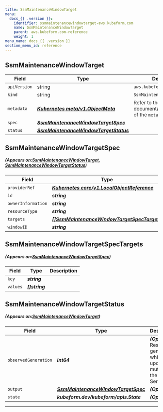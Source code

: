 ```yaml
---
title: SsmMaintenanceWindowTarget
menu:
  docs_{{ .version }}:
    identifier: ssmmaintenancewindowtarget-aws.kubeform.com
    name: SsmMaintenanceWindowTarget
    parent: aws.kubeform.com-reference
    weight: 1
menu_name: docs_{{ .version }}
section_menu_id: reference
---
```


## SsmMaintenanceWindowTarget
| Field | Type | Description |
| ------ | ----- | ----------- |
| `apiVersion` | string | `aws.kubeform.com/v1alpha1` |
|    `kind` | string | `SsmMaintenanceWindowTarget` |
| `metadata` | ***[Kubernetes meta/v1.ObjectMeta](https://kubernetes.io/docs/reference/generated/kubernetes-api/v1.13/#objectmeta-v1-meta)***|Refer to the Kubernetes API documentation for the fields of the `metadata` field.|
| `spec` | ***[SsmMaintenanceWindowTargetSpec](#SsmMaintenanceWindowTargetSpec)***||
| `status` | ***[SsmMaintenanceWindowTargetStatus](#SsmMaintenanceWindowTargetStatus)***||
## SsmMaintenanceWindowTargetSpec
##### (Appears on:[SsmMaintenanceWindowTarget](#SsmMaintenanceWindowTarget), [SsmMaintenanceWindowTargetStatus](#SsmMaintenanceWindowTargetStatus))
| Field | Type | Description |
| ------ | ----- | ----------- |
| `providerRef` | ***[Kubernetes core/v1.LocalObjectReference](https://kubernetes.io/docs/reference/generated/kubernetes-api/v1.13/#localobjectreference-v1-core)***||
| `id` | ***string***||
| `ownerInformation` | ***string***| ***(Optional)*** |
| `resourceType` | ***string***||
| `targets` | ***[[]SsmMaintenanceWindowTargetSpecTargets](#SsmMaintenanceWindowTargetSpecTargets)***||
| `windowID` | ***string***||
## SsmMaintenanceWindowTargetSpecTargets
##### (Appears on:[SsmMaintenanceWindowTargetSpec](#SsmMaintenanceWindowTargetSpec))
| Field | Type | Description |
| ------ | ----- | ----------- |
| `key` | ***string***||
| `values` | ***[]string***||
## SsmMaintenanceWindowTargetStatus
##### (Appears on:[SsmMaintenanceWindowTarget](#SsmMaintenanceWindowTarget))
| Field | Type | Description |
| ------ | ----- | ----------- |
| `observedGeneration` | ***int64***| ***(Optional)*** Resource generation, which is updated on mutation by the API Server.|
| `output` | ***[SsmMaintenanceWindowTargetSpec](#SsmMaintenanceWindowTargetSpec)***| ***(Optional)*** |
| `state` | ***kubeform.dev/kubeform/apis.State***| ***(Optional)*** |
---
